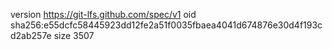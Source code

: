 version https://git-lfs.github.com/spec/v1
oid sha256:e55dcfc58445923dd12fe2a51f0035fbaea4041d674876e30d4f193cd2ab257e
size 3507
